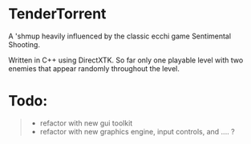 # TenderTorrent

A 'shmup heavily influenced by the classic ecchi game Sentimental Shooting.

Written in C++ using DirectXTK. So far only one playable level with two enemies that appear randomly throughout the level.



# Todo:
>- refactor with new gui toolkit
>- refactor with new graphics engine, input controls, and .... ?
